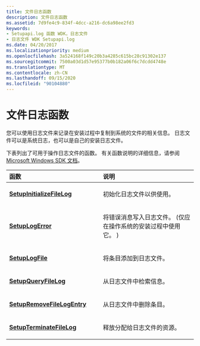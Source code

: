 ```yaml
---
title: 文件日志函数
description: 文件日志函数
ms.assetid: 7d9fe4c9-834f-4dcc-a216-dc6a98ee2fd3
keywords:
- Setupapi.log 函数 WDK，日志文件
- 日志文件 WDK Setupapi.log
ms.date: 04/20/2017
ms.localizationpriority: medium
ms.openlocfilehash: 3a524168f149c20b3a4285c615bc28c91302e137
ms.sourcegitcommit: 7500a03d1d57e95377b0b182a06f6c7dcdd4748e
ms.translationtype: MT
ms.contentlocale: zh-CN
ms.lasthandoff: 09/15/2020
ms.locfileid: "90104880"
---
```

# <a name="file-log-functions"></a>文件日志函数





您可以使用日志文件来记录在安装过程中复制到系统的文件的相关信息。 日志文件可以是系统日志，也可以是自己的安装日志文件。

下表列出了可用于操作日志文件的函数。 有关函数说明的详细信息，请参阅 [Microsoft Windows SDK 文档](https://go.microsoft.com/fwlink/p/?linkid=131248)。

<table>
<colgroup>
<col width="50%" />
<col width="50%" />
</colgroup>
<thead>
<tr class="header">
<th align="left">函数</th>
<th align="left">说明</th>
</tr>
</thead>
<tbody>
<tr class="odd">
<td align="left"><p><a href="/windows/desktop/api/setupapi/nf-setupapi-setupinitializefileloga" data-raw-source="[&lt;strong&gt;SetupInitializeFileLog&lt;/strong&gt;](/windows/desktop/api/setupapi/nf-setupapi-setupinitializefileloga)"><strong>SetupInitializeFileLog</strong></a></p></td>
<td align="left"><p>初始化日志文件以供使用。</p></td>
</tr>
<tr class="even">
<td align="left"><p><a href="/windows/desktop/api/setupapi/nf-setupapi-setuplogerrora" data-raw-source="[&lt;strong&gt;SetupLogError&lt;/strong&gt;](/windows/desktop/api/setupapi/nf-setupapi-setuplogerrora)"><strong>SetupLogError</strong></a></p></td>
<td align="left"><p>将错误消息写入日志文件。  (仅应在操作系统的安装过程中使用它。 ) </p></td>
</tr>
<tr class="odd">
<td align="left"><p><a href="/windows/desktop/api/setupapi/nf-setupapi-setuplogfilea" data-raw-source="[&lt;strong&gt;SetupLogFile&lt;/strong&gt;](/windows/desktop/api/setupapi/nf-setupapi-setuplogfilea)"><strong>SetupLogFile</strong></a></p></td>
<td align="left"><p>将条目添加到日志文件。</p></td>
</tr>
<tr class="even">
<td align="left"><p><a href="/windows/desktop/api/setupapi/nf-setupapi-setupqueryfileloga" data-raw-source="[&lt;strong&gt;SetupQueryFileLog&lt;/strong&gt;](/windows/desktop/api/setupapi/nf-setupapi-setupqueryfileloga)"><strong>SetupQueryFileLog</strong></a></p></td>
<td align="left"><p>从日志文件中检索信息。</p></td>
</tr>
<tr class="odd">
<td align="left"><p><a href="/windows/desktop/api/setupapi/nf-setupapi-setupremovefilelogentrya" data-raw-source="[&lt;strong&gt;SetupRemoveFileLogEntry&lt;/strong&gt;](/windows/desktop/api/setupapi/nf-setupapi-setupremovefilelogentrya)"><strong>SetupRemoveFileLogEntry</strong></a></p></td>
<td align="left"><p>从日志文件中删除条目。</p></td>
</tr>
<tr class="even">
<td align="left"><p><a href="/windows/desktop/api/setupapi/nf-setupapi-setupterminatefilelog" data-raw-source="[&lt;strong&gt;SetupTerminateFileLog&lt;/strong&gt;](/windows/desktop/api/setupapi/nf-setupapi-setupterminatefilelog)"><strong>SetupTerminateFileLog</strong></a></p></td>
<td align="left"><p>释放分配给日志文件的资源。</p></td>
</tr>
</tbody>
</table>

 

